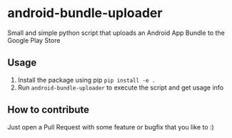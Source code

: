 # android-bundle-uploader

Small and simple python script that uploads an Android App Bundle to the Google Play Store

## Usage

1. Install the package using pip `pip install -e .`
2. Run `android-bundle-uploader` to execute the script and get usage info

## How to contribute

Just open a Pull Request with some feature or bugfix that you like to :)
